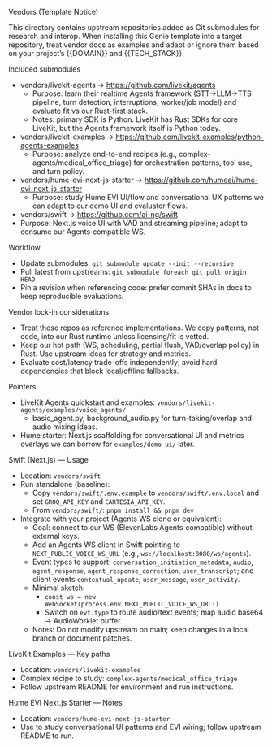 Vendors (Template Notice)

This directory contains upstream repositories added as Git submodules for research and interop. When installing this Genie template into a target repository, treat vendor docs as examples and adapt or ignore them based on your project’s {{DOMAIN}} and {{TECH_STACK}}.

Included submodules
- vendors/livekit-agents → https://github.com/livekit/agents
  - Purpose: learn their realtime Agents framework (STT→LLM→TTS pipeline, turn detection, interruptions, worker/job model) and evaluate fit vs our Rust-first stack.
  - Notes: primary SDK is Python. LiveKit has Rust SDKs for core LiveKit, but the Agents framework itself is Python today.
- vendors/livekit-examples → https://github.com/livekit-examples/python-agents-examples
  - Purpose: analyze end-to-end recipes (e.g., complex-agents/medical_office_triage) for orchestration patterns, tool use, and turn policy.
- vendors/hume-evi-next-js-starter → https://github.com/humeai/hume-evi-next-js-starter
  - Purpose: study Hume EVI UI/flow and conversational UX patterns we can adapt to our demo UI and evaluator flows.
 - vendors/swift → https://github.com/ai-ng/swift
  - Purpose: Next.js voice UI with VAD and streaming pipeline; adapt to consume our Agents‑compatible WS.

Workflow
- Update submodules: `git submodule update --init --recursive`
- Pull latest from upstreams: `git submodule foreach git pull origin HEAD`
- Pin a revision when referencing code: prefer commit SHAs in docs to keep reproducible evaluations.

Vendor lock-in considerations
- Treat these repos as reference implementations. We copy patterns, not code, into our Rust runtime unless licensing/fit is vetted.
- Keep our hot path (WS, scheduling, partial flush, VAD/overlap policy) in Rust. Use upstream ideas for strategy and metrics.
- Evaluate cost/latency trade-offs independently; avoid hard dependencies that block local/offline fallbacks.

Pointers
- LiveKit Agents quickstart and examples: `vendors/livekit-agents/examples/voice_agents/`
  - basic_agent.py, background_audio.py for turn-taking/overlap and audio mixing ideas.
- Hume starter: Next.js scaffolding for conversational UI and metrics overlays we can borrow for `examples/demo-ui/` later.

Swift (Next.js) — Usage
- Location: `vendors/swift`
- Run standalone (baseline):
  - Copy `vendors/swift/.env.example` to `vendors/swift/.env.local` and set `GROQ_API_KEY` and `CARTESIA_API_KEY`.
  - From `vendors/swift/`: `pnpm install && pnpm dev`
- Integrate with your project (Agents WS clone or equivalent):
  - Goal: connect to our WS (ElevenLabs Agents‑compatible) without external keys.
  - Add an Agents WS client in Swift pointing to `NEXT_PUBLIC_VOICE_WS_URL` (e.g., `ws://localhost:8080/ws/agents`).
  - Event types to support: `conversation_initiation_metadata`, `audio`, `agent_response`, `agent_response_correction`, `user_transcript`; and client events `contextual_update`, `user_message`, `user_activity`.
  - Minimal sketch:
    - `const ws = new WebSocket(process.env.NEXT_PUBLIC_VOICE_WS_URL!)`
    - Switch on `evt.type` to route audio/text events; map audio base64 → AudioWorklet buffer.
  - Notes: Do not modify upstream on main; keep changes in a local branch or document patches.

LiveKit Examples — Key paths
- Location: `vendors/livekit-examples`
- Complex recipe to study: `complex-agents/medical_office_triage`
- Follow upstream README for environment and run instructions.

Hume EVI Next.js Starter — Notes
- Location: `vendors/hume-evi-next-js-starter`
- Use to study conversational UI patterns and EVI wiring; follow upstream README to run.
